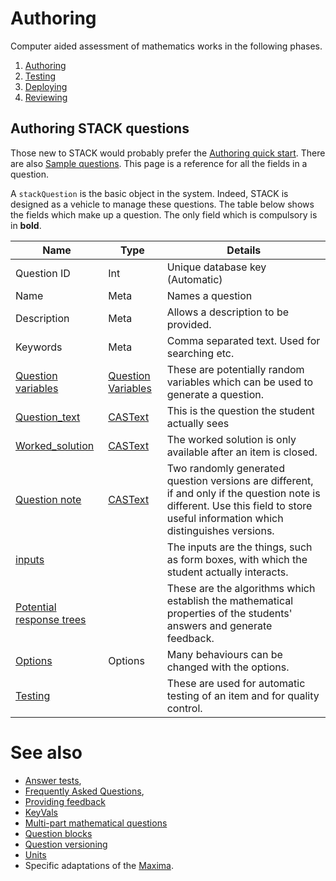# Authoring

Computer aided assessment of mathematics works in the following phases.

1. [Authoring](../Authoring/)
2. [Testing](Testing.md)
3. [Deploying](Deploying.md)
4. [Reviewing](Reviewing.md)

## Authoring STACK questions  ##

Those new to STACK would probably prefer the [Authoring quick start](Authoring_quick_start.md).
There are also [Sample questions](Sample_questions.md).
This page is a reference for all the fields in a question.  

A `stackQuestion` is the basic object in the system. Indeed, STACK is designed as a vehicle to manage these questions.
The table below shows the fields which make up a question.
The only field which is compulsory is in **bold**.

| Name                                                       | Type                                                       | Details                                                                                                                                                                            
| ---------------------------------------------------------- | ---------------------------------------------------------- | ---------------------------------------------------------------------------------------------------------------------------------------------------------------------------------- 
| Question ID                                                | Int                                                        | Unique database key (Automatic)                                                                                                                                                    
| Name                                                       | Meta                                                       | Names a question                                                                                                                                                                   
| Description                                                | Meta                                                       | Allows a description to be provided.                                                                                                                                               
| Keywords                                                   | Meta                                                       | Comma separated text.  Used for searching etc.                                                                                                                                     
| [Question variables](KeyVals.md#Question_variables)        | [Question Variables](KeyVals.md#Question_variables)        | These are potentially random variables which can be used to generate a question.                                                                                                   
| [Question_text](CASText.md#question_text)                  | [CASText](CASText.md)                                      | This is the question the student actually sees                                                                                                                                     
| [Worked_solution](CASText.md#Worked_solution)              | [CASText](CASText.md)                                      | The worked solution is only available after an item is closed.                                                                                                                     
| [Question note](Question_note.md)                          | [CASText](CASText.md)                                      | Two randomly generated question versions are different, if and only if the question note is different.  Use this field to store useful information which distinguishes versions.   
| [inputs](Inputs.md)                                        |                                                            | The inputs are the things, such as form boxes, with which the student actually interacts.                                                                            
| [Potential response trees](Potential_response_trees.md)    |                                                            | These are the algorithms which establish the mathematical properties of the students' answers and generate feedback.                                                               
| [Options](Options.md)                                      | Options                                                    | Many behaviours can be changed with the options.                                                                                                                                   
| [Testing](Testing.md)                                      |                                                            | These are used for automatic testing of an item and for quality control.                                                                                                           

# See also

* [Answer tests](Answer_tests.md), 
* [Frequently Asked Questions](Author_FAQ.md),
* [Providing feedback](Feedback.md)
* [KeyVals](KeyVals.md)
* [Multi-part mathematical questions](Multi-part_mathematical_questions.md)
* [Question blocks](Question_blocks.md)
* [Question versioning](Question_versioning.md)
* [Units](Units.md)
* Specific adaptations of the [Maxima](../CAS/Maxima.md).
